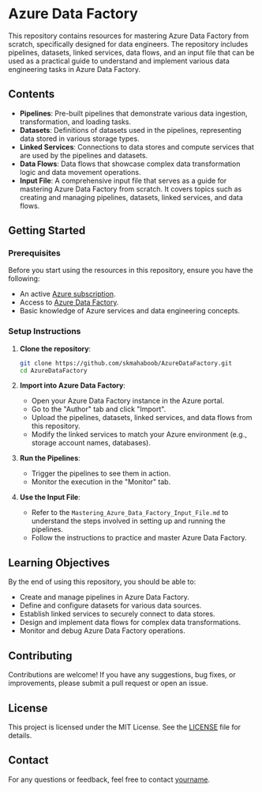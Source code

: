 # Azure Data Factory

This repository contains resources for mastering Azure Data Factory from scratch, specifically designed for data engineers. The repository includes pipelines, datasets, linked services, data flows, and an input file that can be used as a practical guide to understand and implement various data engineering tasks in Azure Data Factory.

## Contents

- **Pipelines**: Pre-built pipelines that demonstrate various data ingestion, transformation, and loading tasks.
- **Datasets**: Definitions of datasets used in the pipelines, representing data stored in various storage types.
- **Linked Services**: Connections to data stores and compute services that are used by the pipelines and datasets.
- **Data Flows**: Data flows that showcase complex data transformation logic and data movement operations.
- **Input File**: A comprehensive input file that serves as a guide for mastering Azure Data Factory from scratch. It covers topics such as creating and managing pipelines, datasets, linked services, and data flows.

## Getting Started

### Prerequisites

Before you start using the resources in this repository, ensure you have the following:

- An active [Azure subscription](https://azure.microsoft.com/en-us/free/).
- Access to [Azure Data Factory](https://docs.microsoft.com/en-us/azure/data-factory/introduction).
- Basic knowledge of Azure services and data engineering concepts.

### Setup Instructions

1. **Clone the repository**:
    ```bash
    git clone https://github.com/skmahaboob/AzureDataFactory.git
    cd AzureDataFactory
    ```

2. **Import into Azure Data Factory**:
    - Open your Azure Data Factory instance in the Azure portal.
    - Go to the "Author" tab and click "Import".
    - Upload the pipelines, datasets, linked services, and data flows from this repository.
    - Modify the linked services to match your Azure environment (e.g., storage account names, databases).

3. **Run the Pipelines**:
    - Trigger the pipelines to see them in action.
    - Monitor the execution in the "Monitor" tab.

4. **Use the Input File**:
    - Refer to the `Mastering_Azure_Data_Factory_Input_File.md` to understand the steps involved in setting up and running the pipelines.
    - Follow the instructions to practice and master Azure Data Factory.

## Learning Objectives

By the end of using this repository, you should be able to:

- Create and manage pipelines in Azure Data Factory.
- Define and configure datasets for various data sources.
- Establish linked services to securely connect to data stores.
- Design and implement data flows for complex data transformations.
- Monitor and debug Azure Data Factory operations.

## Contributing

Contributions are welcome! If you have any suggestions, bug fixes, or improvements, please submit a pull request or open an issue.

## License

This project is licensed under the MIT License. See the [LICENSE](LICENSE) file for details.

## Contact

For any questions or feedback, feel free to contact [yourname](mailto:youremail@example.com).
